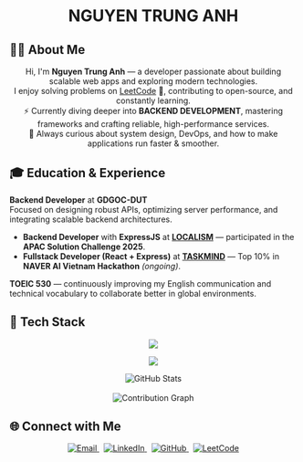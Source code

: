 <h1 align="center"> NGUYEN TRUNG ANH </h1>

## 👨‍💻 About Me
<p align="center">
Hi, I'm <b>Nguyen Trung Anh</b> — a developer passionate about building scalable web apps and exploring modern technologies.  
<br/>
I enjoy solving problems on <a href="https://leetcode.com/u/hnagnurt">LeetCode</a> 🧩, contributing to open-source, and constantly learning.  
<br/>
⚡ Currently diving deeper into <b>BACKEND DEVELOPMENT</b>, mastering frameworks and crafting reliable, high-performance services.  
<br/>
🌱 Always curious about system design, DevOps, and how to make applications run faster & smoother.  
</p>

## 🎓 Education & Experience

**Backend Developer** at **GDGOC-DUT**  
Focused on designing robust APIs, optimizing server performance, and integrating scalable backend architectures.  


- **Backend Developer** with **ExpressJS** at [**LOCALISM**](https://youtu.be/KDTVbxLC2QA?si=rXXugAmYX5wE5RAj) — participated in the **APAC Solution Challenge 2025**.  
- **Fullstack Developer (React + Express)** at [**TASKMIND**](https://www.youtube.com/watch?v=hpEz1RInm8g) — Top 10% in **NAVER AI Vietnam Hackathon** *(ongoing)*.  

**TOEIC 530** — continuously improving my English communication and technical vocabulary to collaborate better in global environments.  

## 🧰 Tech Stack

<p align="center">
  <img src="https://skillicons.dev/icons?i=java,spring,nodejs,express,ts,js,docker,kubernetes,postgres,mysql,mongodb,graphql,dotnet" />
</p>

<p align="center">
  <img src="https://skillicons.dev/icons?i=html,css,qt,vscode,git,github,postman" />
</p>

<div align="center">
  <img src="https://github-readme-stats.vercel.app/api?username=hnagnurtme&show_icons=true&theme=radical&hide_border=true&bg_color=0d1117&title_color=36BCF7&text_color=ffffff&icon_color=36BCF7" alt="GitHub Stats" />
  <br/><br/>
  <img src="https://github-readme-activity-graph.vercel.app/graph?username=hnagnurtme&bg_color=0d1117&color=36BCF7&line=36BCF7&point=ffffff&area=true&hide_border=true" alt="Contribution Graph" />
</div>

## 🌐 Connect with Me

<p align="center">
  <a href="mailto:anhnon0106@gmail.com">
    <img src="https://img.shields.io/badge/Gmail-EA4335?style=for-the-badge&logo=gmail&logoColor=white" alt="Email"/>
  </a>
  &nbsp;
  <a href="https://www.linkedin.com/in/trunganh0106/">
    <img src="https://img.shields.io/badge/LinkedIn-0A66C2?style=for-the-badge&logo=linkedin&logoColor=white" alt="LinkedIn"/>
  </a>
  &nbsp;
  <a href="https://github.com/hnagnurtme">
    <img src="https://img.shields.io/badge/GitHub-181717?style=for-the-badge&logo=github&logoColor=white" alt="GitHub"/>
  </a>
  &nbsp;
  <a href="https://leetcode.com/u/hnagnurt">
    <img src="https://img.shields.io/badge/LeetCode-FFA116?style=for-the-badge&logo=leetcode&logoColor=black" alt="LeetCode"/>
  </a>
</p>

